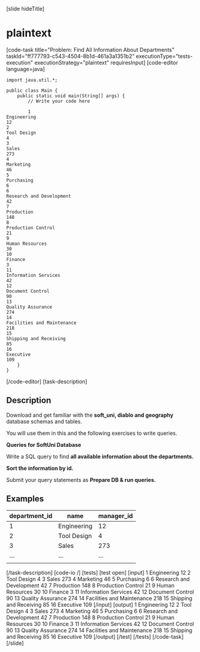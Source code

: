 [slide hideTitle]
# plaintext
[code-task title="Problem: Find All Information About Departments" taskId="ff777793-c543-4504-8b1d-461a3a1351b2" executionType="tests-execution" executionStrategy="plaintext" requiresInput]
[code-editor language=java]
```
import java.util.*;

public class Main {
    public static void main(String[] args) {
        // Write your code here

        1
Engineering
12
2
Tool Design
4
3
Sales
273
4
Marketing
46
5
Purchasing
6
6
Research and Development
42
7
Production
148
8
Production Control
21
9
Human Resources
30
10
Finance
3
11
Information Services
42
12
Document Control
90
13
Quality Assurance
274
14
Facilities and Maintenance
218
15
Shipping and Receiving
85
16
Executive
109
    }
}
```
[/code-editor]
[task-description]
## Description

Download and get familiar with the **soft_uni, diablo and geography** database schemas and tables. 

You will use them in this and the following exercises to write queries. 

**Queries for SoftUni Database**

Write a SQL query to find **all available information about the departments.**

**Sort the information by id.**

 Submit your query statements as **Prepare DB & run queries.** 

## Examples
| **department_id** | **name** | **manager_id** |
| --- | --- | --- |
| 1  | Engineering  | 12  |
| 2  | Tool Design  | 4  |
| 3  | Sales  | 273  |
| …  | …  | …  |
|  |  | |

[/task-description]
[code-io /]
[tests]
[test open]
[input]
1
Engineering
12
2
Tool Design
4
3
Sales
273
4
Marketing
46
5
Purchasing
6
6
Research and Development
42
7
Production
148
8
Production Control
21
9
Human Resources
30
10
Finance
3
11
Information Services
42
12
Document Control
90
13
Quality Assurance
274
14
Facilities and Maintenance
218
15
Shipping and Receiving
85
16
Executive
109
[/input]
[output]
1
Engineering
12
2
Tool Design
4
3
Sales
273
4
Marketing
46
5
Purchasing
6
6
Research and Development
42
7
Production
148
8
Production Control
21
9
Human Resources
30
10
Finance
3
11
Information Services
42
12
Document Control
90
13
Quality Assurance
274
14
Facilities and Maintenance
218
15
Shipping and Receiving
85
16
Executive
109
[/output]
[/test]
[/tests]
[/code-task]
[/slide]